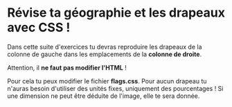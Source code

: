 # Révise ta géographie et les drapeaux avec CSS !

Dans cette suite d'exercices tu devras reproduire les drapeaux de la colonne de gauche dans 
les emplacements de la **colonne de droite**. 

Attention, il **ne faut pas modifier l'HTML** ! 

Pour cela tu peux modifier le fichier **flags.css**. Pour aucun drapeau tu n'auras besoin d'utiliser des 
unités fixes, uniquement des pourcentages ! Si une dimension ne peut être déduite de l'image, elle te sera donnée.
